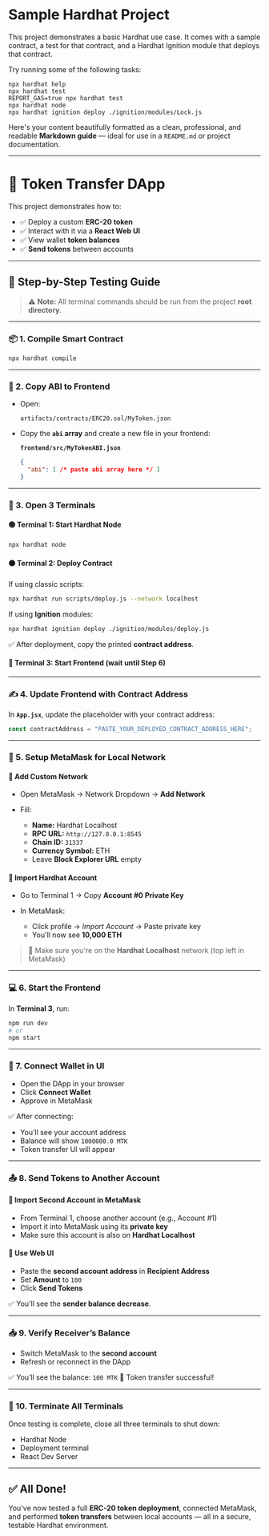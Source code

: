 # Sample Hardhat Project

This project demonstrates a basic Hardhat use case. It comes with a sample contract, a test for that contract, and a Hardhat Ignition module that deploys that contract.

Try running some of the following tasks:

```shell
npx hardhat help
npx hardhat test
REPORT_GAS=true npx hardhat test
npx hardhat node
npx hardhat ignition deploy ./ignition/modules/Lock.js
```
Here's your content beautifully formatted as a clean, professional, and readable **Markdown guide** — ideal for use in a `README.md` or project documentation.

---

# 🚀 Token Transfer DApp

This project demonstrates how to:

* ✅ Deploy a custom **ERC-20 token**
* ✅ Interact with it via a **React Web UI**
* ✅ View wallet **token balances**
* ✅ **Send tokens** between accounts

---

## 🧪 Step-by-Step Testing Guide

> ⚠️ **Note:** All terminal commands should be run from the project **root directory**.

---

### 📦 1. Compile Smart Contract

```bash
npx hardhat compile
```

---

### 📄 2. Copy ABI to Frontend

* Open:

  ```
  artifacts/contracts/ERC20.sol/MyToken.json
  ```

* Copy the **`abi` array** and create a new file in your frontend:

  **`frontend/src/MyTokenABI.json`**

  ```json
  {
    "abi": [ /* paste abi array here */ ]
  }
  ```

---

### 🔌 3. Open 3 Terminals


#### 🟢 Terminal 1: Start Hardhat Node

```bash
npx hardhat node
```


#### 🟠 Terminal 2: Deploy Contract

If using classic scripts:

```bash
npx hardhat run scripts/deploy.js --network localhost
```

If using **Ignition** modules:

```bash
npx hardhat ignition deploy ./ignition/modules/deploy.js
```

✅ After deployment, copy the printed **contract address**.

#### 🔵 Terminal 3: Start Frontend (wait until Step 6)

---

### ✍️ 4. Update Frontend with Contract Address


In **`App.jsx`**, update the placeholder with your contract address:

```js
const contractAddress = "PASTE_YOUR_DEPLOYED_CONTRACT_ADDRESS_HERE";
```

---

### 🦊 5. Setup MetaMask for Local Network


#### 🔁 Add Custom Network

* Open MetaMask → Network Dropdown → **Add Network**
* Fill:

  * **Name:** Hardhat Localhost
  * **RPC URL:** `http://127.0.0.1:8545`
  * **Chain ID:** `31337`
  * **Currency Symbol:** ETH
  * Leave **Block Explorer URL** empty


#### 👤 Import Hardhat Account

* Go to Terminal 1 → Copy **Account #0 Private Key**
* In MetaMask:

  * Click profile → *Import Account* → Paste private key
  * You'll now see **10,000 ETH**

> 🔔 Make sure you're on the **Hardhat Localhost** network (top left in MetaMask)

---

### 💻 6. Start the Frontend

In **Terminal 3**, run:

```bash
npm run dev
# or
npm start
```

---

### 🔐 7. Connect Wallet in UI


* Open the DApp in your browser
* Click **Connect Wallet**
* Approve in MetaMask

✅ After connecting:

* You’ll see your account address
* Balance will show `1000000.0 MTK`
* Token transfer UI will appear

---

### 📤 8. Send Tokens to Another Account


#### 👤 Import Second Account in MetaMask

* From Terminal 1, choose another account (e.g., Account #1)
* Import it into MetaMask using its **private key**
* Make sure this account is also on **Hardhat Localhost**


#### 📝 Use Web UI

* Paste the **second account address** in **Recipient Address**
* Set **Amount** to `100`
* Click **Send Tokens**


✅ You'll see the **sender balance decrease**.

---

### 📥 9. Verify Receiver’s Balance

* Switch MetaMask to the **second account**
* Refresh or reconnect in the DApp


✅ You’ll see the balance: `100 MTK`
🎉 Token transfer successful!

---

### 🧹 10. Terminate All Terminals

Once testing is complete, close all three terminals to shut down:

* Hardhat Node
* Deployment terminal
* React Dev Server

---

## ✅ All Done!

You've now tested a full **ERC-20 token deployment**, connected MetaMask, and performed **token transfers** between local accounts — all in a secure, testable Hardhat environment.